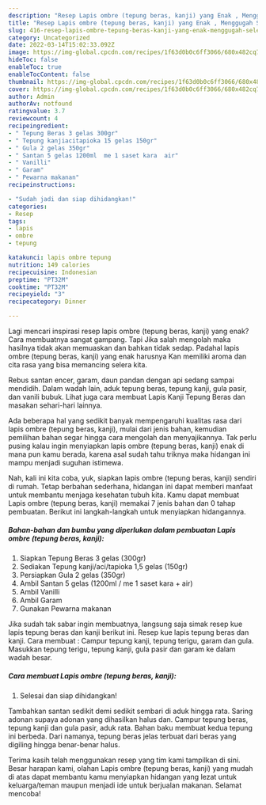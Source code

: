 ```yaml
---
description: "Resep Lapis ombre (tepung beras, kanji) yang Enak , Menggugah Selera"
title: "Resep Lapis ombre (tepung beras, kanji) yang Enak , Menggugah Selera"
slug: 416-resep-lapis-ombre-tepung-beras-kanji-yang-enak-menggugah-selera
category: Uncategorized
date: 2022-03-14T15:02:33.092Z
image: https://img-global.cpcdn.com/recipes/1f63d0b0c6ff3066/680x482cq70/lapis-ombre-tepung-beras-kanji-foto-resep-utama.jpg
hideToc: false
enableToc: true
enableTocContent: false
thumbnail: https://img-global.cpcdn.com/recipes/1f63d0b0c6ff3066/680x482cq70/lapis-ombre-tepung-beras-kanji-foto-resep-utama.jpg
cover: https://img-global.cpcdn.com/recipes/1f63d0b0c6ff3066/680x482cq70/lapis-ombre-tepung-beras-kanji-foto-resep-utama.jpg
author: Admin
authorAv: notfound
ratingvalue: 3.7
reviewcount: 4
recipeingredient:
- " Tepung Beras 3 gelas 300gr"
- " Tepung kanjiacitapioka 15 gelas 150gr"
- " Gula 2 gelas 350gr"
- " Santan 5 gelas 1200ml  me 1 saset kara  air"
- " Vanilli"
- " Garam"
- " Pewarna makanan"
recipeinstructions:

- "Sudah jadi dan siap dihidangkan!"
categories:
- Resep
tags:
- lapis
- ombre
- tepung

katakunci: lapis ombre tepung 
nutrition: 149 calories
recipecuisine: Indonesian
preptime: "PT32M"
cooktime: "PT32M"
recipeyield: "3"
recipecategory: Dinner

---
```



Lagi mencari inspirasi resep lapis ombre (tepung beras, kanji) yang enak? Cara membuatnya sangat gampang. Tapi Jika salah mengolah maka hasilnya tidak akan memuaskan dan bahkan tidak sedap. Padahal lapis ombre (tepung beras, kanji) yang enak harusnya Kan memiliki aroma dan cita rasa yang bisa memancing selera kita.


Rebus santan encer, garam, daun pandan dengan api sedang sampai mendidih. Dalam wadah lain, aduk tepung beras, tepung kanji, gula pasir, dan vanili bubuk. Lihat juga cara membuat Lapis Kanji Tepung Beras dan masakan sehari-hari lainnya.

Ada beberapa hal yang sedikit banyak mempengaruhi kualitas rasa dari lapis ombre (tepung beras, kanji), mulai dari jenis bahan, kemudian pemilihan bahan segar hingga cara mengolah dan menyajikannya. Tak perlu pusing kalau ingin menyiapkan lapis ombre (tepung beras, kanji) enak di mana pun kamu berada, karena asal sudah tahu triknya maka hidangan ini mampu menjadi suguhan istimewa.


Nah, kali ini kita coba, yuk, siapkan lapis ombre (tepung beras, kanji) sendiri di rumah. Tetap berbahan sederhana, hidangan ini dapat memberi manfaat untuk membantu menjaga kesehatan tubuh kita. Kamu dapat membuat Lapis ombre (tepung beras, kanji) memakai 7 jenis bahan dan 0 tahap pembuatan. Berikut ini langkah-langkah untuk menyiapkan hidangannya.

<!--inarticleads1-->

##### Bahan-bahan dan bumbu yang diperlukan dalam pembuatan Lapis ombre (tepung beras, kanji):

1. Siapkan  Tepung Beras 3 gelas (300gr)
1. Sediakan  Tepung kanji/aci/tapioka 1,5 gelas (150gr)
1. Persiapkan  Gula 2 gelas (350gr)
1. Ambil  Santan 5 gelas (1200ml / me 1 saset kara + air)
1. Ambil  Vanilli
1. Ambil  Garam
1. Gunakan  Pewarna makanan


Jika sudah tak sabar ingin membuatnya, langsung saja simak resep kue lapis tepung beras dan kanji berikut ini. Resep kue lapis tepung beras dan kanji. Cara membuat : Campur tepung kanji, tepung terigu, garam dan gula. Masukkan tepung terigu, tepung kanji, gula pasir dan garam ke dalam wadah besar. 

<!--inarticleads2-->

##### Cara membuat Lapis ombre (tepung beras, kanji):


1. Selesai dan siap dihidangkan!

Tambahkan santan sedikit demi sedikit sembari di aduk hingga rata. Saring adonan supaya adonan yang dihasilkan halus dan. Campur tepung beras, tepung kanji dan gula pasir, aduk rata. Bahan baku membuat kedua tepung ini berbeda. Dari namanya, tepung beras jelas terbuat dari beras yang digiling hingga benar-benar halus. 

Terima kasih telah menggunakan resep yang tim kami tampilkan di sini. Besar harapan kami, olahan Lapis ombre (tepung beras, kanji) yang mudah di atas dapat membantu kamu menyiapkan hidangan yang lezat untuk keluarga/teman maupun menjadi ide untuk berjualan makanan. Selamat mencoba!
